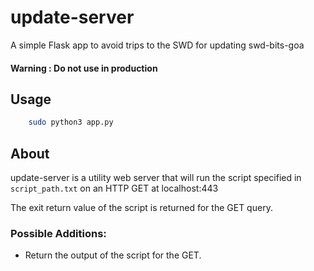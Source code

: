 # update-server
A simple Flask app to avoid trips to the SWD for updating swd-bits-goa
#### Warning : Do not use in production

## Usage
```bash
    sudo python3 app.py
```

## About

update-server is a utility web server that will run the script specified in `script_path.txt` on an HTTP GET at localhost:443

The exit return value of the script is returned for the GET query.

### Possible Additions:
- Return the output of the script for the GET.
